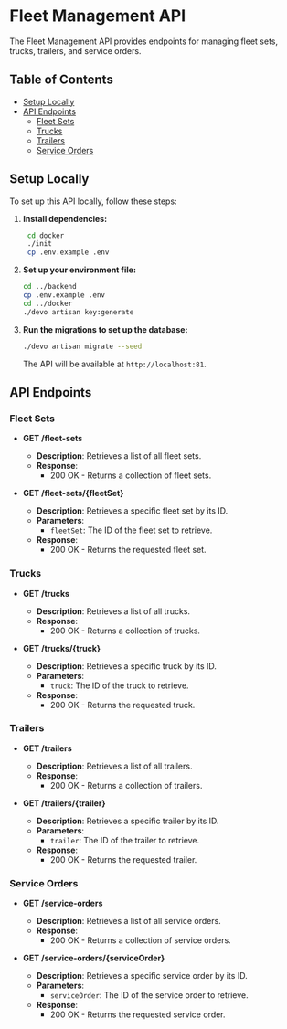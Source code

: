 # Fleet Management API

The Fleet Management API provides endpoints for managing fleet sets, trucks, trailers, and service orders.

## Table of Contents
- [Setup Locally](#setup-locally)
- [API Endpoints](#api-endpoints)
  - [Fleet Sets](#fleet-sets)
  - [Trucks](#trucks)
  - [Trailers](#trailers)
  - [Service Orders](#service-orders)

## Setup Locally

To set up this API locally, follow these steps:

1. **Install dependencies:**
   ```bash
    cd docker
    ./init
    cp .env.example .env
   ```
2. **Set up your environment file:**
   ```bash
   cd ../backend
   cp .env.example .env
   cd ../docker
   ./devo artisan key:generate
   ```
3. **Run the migrations to set up the database:**
   ```bash
   ./devo artisan migrate --seed
   ```
   The API will be available at `http://localhost:81`.

## API Endpoints

### Fleet Sets

- **GET /fleet-sets**
  - **Description**: Retrieves a list of all fleet sets.
  - **Response**: 
    - 200 OK - Returns a collection of fleet sets.
  
- **GET /fleet-sets/{fleetSet}**
  - **Description**: Retrieves a specific fleet set by its ID.
  - **Parameters**:
    - `fleetSet`: The ID of the fleet set to retrieve.
  - **Response**: 
    - 200 OK - Returns the requested fleet set.

### Trucks

- **GET /trucks**
  - **Description**: Retrieves a list of all trucks.
  - **Response**:
    - 200 OK - Returns a collection of trucks.
  
- **GET /trucks/{truck}**
  - **Description**: Retrieves a specific truck by its ID.
  - **Parameters**:
    - `truck`: The ID of the truck to retrieve.
  - **Response**:
    - 200 OK - Returns the requested truck.

### Trailers

- **GET /trailers**
  - **Description**: Retrieves a list of all trailers.
  - **Response**:
    - 200 OK - Returns a collection of trailers.
  
- **GET /trailers/{trailer}**
  - **Description**: Retrieves a specific trailer by its ID.
  - **Parameters**:
    - `trailer`: The ID of the trailer to retrieve.
  - **Response**:
    - 200 OK - Returns the requested trailer.

### Service Orders

- **GET /service-orders**
  - **Description**: Retrieves a list of all service orders.
  - **Response**:
    - 200 OK - Returns a collection of service orders.
  
- **GET /service-orders/{serviceOrder}**
  - **Description**: Retrieves a specific service order by its ID.
  - **Parameters**:
    - `serviceOrder`: The ID of the service order to retrieve.
  - **Response**:
    - 200 OK - Returns the requested service order.
